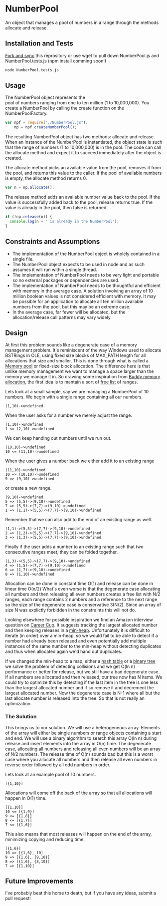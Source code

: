 # NumberPool
An object that manages a pool of numbers in a range through the methods allocate and release.

## Installation and Tests
<a href="https://help.github.com/articles/fork-a-repo/" target="_blank">Fork and sync</a> this reprository or use wget to pull down NumberPool.js and NumberPool.tests.js (npm install comming soon!)
```bash
node NumberPool.tests.js
```
## Usage
The NumberPool object represents the pool of numbers ranging from one to ten million (1 to 10,000,000). You create a NumberPool by calling the create function on the NumberPoolFactory.
```javascript
var npf = require("./NumberPool.js"),
    np = npf.createNumberPool();
```
The resulting NumberPool object has two methods: allocate and release. When an instance of the NumberPool is instantiated, the object state is such that the range of numbers (1 to 10,000,000) is in the pool. The code can call the allocate method and expect it to succeed immediately after the object is created.

The allocate method picks an available value from the pool, removes it from the pool, and returns this value to the caller. If the pool of available numbers is empty, the allocate method returns 0.
```javascript
var n = np.allocate();
```  
The release method adds an available number value back to the pool. If the value is successfully added back to the pool, release returns true. If the value is already in the pool, then false is returned.
```javascript
if (!np.release(n)) {
  console.log(n + " is already in the NumberPool");
}
```  

## Constraints and Assumptions
* The implementation of the NumberPool object is wholely contained in a single file.
* The NumberPool object expects to be used in node and as such assumes it will run within a single thread.
* The implementation of NumberPool needs to be very light and portable so no external packages or dependencies are used.
* The implementation of NumberPool needs to be thoughtful and efficient with memory in the average case. A solution involving an array of 10 million boolean values is not considered efficient with memory. It may be possible for an application to allocate all ten million available numbers from the pool, but this may be an extreme case.
* In the average case, far fewer will be allocated, but the allocation/release call patterns may vary widely.

## Design
At first this problem sounds like a degenerate case of a memory management problem. It's reminiscent of the way Windows used to allocate BSTRings in OLE, using fixed size blocks of MAX_PATH length for all allocations that size and smaller. This is done through what is called a <a href="http://en.m.wikipedia.org/wiki/Memory_pool" target="_blank">Memory pool</a> or fixed-size block allocation. The difference here is that unlike memory management we want to manage a space larger than the memory we manage it in. So drawing some inspiration from <a href="http://en.m.wikipedia.org/wiki/Buddy_memory_allocation" target="_blank">Buddy memory allocation</a>, the first idea is to mantain a sort of <a href="http://en.m.wikipedia.org/wiki/Free_list" target="_blank">free list</a> of ranges.

Lets look at a small sample, say we are managing a NumberPool of 10 numbers. We begin with a single range containing all our numbers.
```
(1,10)->undefined
```
When the user asks for a number we merely adjust the range.
```
(1,10)->undefined
1 <= (2,10)->undefined
```
We can keep handing out numbers until we run out. 
```
(10,10)->undefined
10 <= (11,10)->undefined
```
When the user gives a number back we either add it to an existing range
```
(11,10)->undefined
10 => (10,10)->undefined
9 => (9,10)->undefined
```
or create a new range.
```
(9,10)->undefined
5 => (5,5)->(9,10)->undefined
7 => (5,5)->(7,7)->(9,10)->undefined
1 => (1,1)->(5,5)->(7,7)->(9,10)->undefined
```
Remember that we can also add to the end of an existing range as well.
```
(1,1)->(5,5)->(7,7)->(9,10)->undefined
2 => (1,2)->(5,5)->(7,7)->(9,10)->undefined
3 => (1,3)->(5,5)->(7,7)->(9,10)->undefined
```
Finally if the user adds a number to an existing range such that two consecutive ranges meet, they can be folded together.
```
(1,3)->(5,5)->(7,7)->(9,10)->undefined
4 => (1,5)->(7,7)->(9,10)->undefined
6 => (1,7)->(9,10)->undefined
8 => (1,10)->undefined
```
Allocation can be done in constant time O(1) and release can be done in linear time O(n/2) What's even worse is that the degenerate case allocating all numbers and then releasing all even numbers creates a free list with N/2 ranges, each range contains 2 numbers and a reference to the next range so the size of the degenerate case is conservative 3(N/2). Since an array of size N was explictly forbidden in the constraints this will not do.

Looking elsewhere for possible inspiration we find an Amazon interview question on <a href="http://www.careercup.com/question?id=14491683" target="_blank">Career Cup</a>. It suggests tracking the largest allocated number and then keeping releases in a <a href="http://en.wikipedia.org/wiki/Binary_heap" target="_blank">min-heap</a>. Unfortunately it is difficult to iterate (in order) over a min-heap, so we would fail to be able to detect if a number had already been released and even potentially add multiple instances of the same number to the min-heap without detecting duplicates and thus when allocated again we'd hand out duplicates.

If we changed the min-heap to a map, either a <a href="http://en.wikipedia.org/wiki/Hash_table" target="_blank">hash table</a> or a <a href="http://en.wikipedia.org/wiki/Binary_tree" target="_blank">binary tree</a> we solve the problem of detecting collisions and we get O(ln n) performance or better for release, but we still have a bad degenerate case. If all numbers are allocated and then released, our tree now has N items. We could try to optimize this by detecting if the last item in the tree is one less than the largest allocated number and if so remove it and decrement the largest allocated number. Now the degenerate case is N-1 where all but the last allocate number is released into the tree. So that is not really an optimization.

### The Solution
This brings us to our solution. We will use a heterogeneous array. Elements of the array will either be single numbers or range objects containing a start and end. We will use a binary algorithm to search this array O(ln n) during release and insert elements into the array in O(n) time. The degenerate case, allocating all numbers and releasing all even numbers will be an array of N/2 numbers. The release time of O(n) sounds bad but this is a worst case where you allocate all numbers and then release all even numbers in reverse order followed by all odd numbers in order.

Lets look at an example pool of 10 numbers.
```
[{1,10}]
```
Allocations will come off the back of the array so that all allocations will happen in O(1) time.
```
[{1,10}]
10 <= [{1,9}]
9 <= [{1,8}]
8 <= [{1,7}]
7 <= [{1,6}]
```
This also means that most releases will happen on the end of the array, minimizing copying and reducing time.
```
[{1,6}]
10 => [{1,6}, 10]
9 => [{1,6}, {9,10}]
8 => [{1,6}, {8,10}]
7 => [{1,10}]
```
## Future Improvements
I've probably beat this horse to death, but if you have any ideas, submit a pull request!

